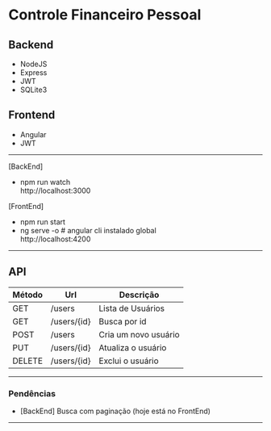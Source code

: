 # Controle Financeiro Pessoal

## Backend

- NodeJS
- Express
- JWT
- SQLite3

## Frontend

- Angular
- JWT

---

[BackEnd]

- npm run watch  
  http://localhost:3000

[FrontEnd]

- npm run start
- ng serve -o # angular cli instalado global  
  http://localhost:4200

---

## API

| Método | Url         | Descrição            |
| ------ | ----------- | -------------------- |
| GET    | /users      | Lista de Usuários    |
| GET    | /users/{id} | Busca por id         |
| POST   | /users      | Cria um novo usuário |
| PUT    | /users/{id} | Atualiza o usuário   |
| DELETE | /users/{id} | Exclui o usuário     |

---

### Pendências

- [BackEnd] Busca com paginação (hoje está no FrontEnd)

---

